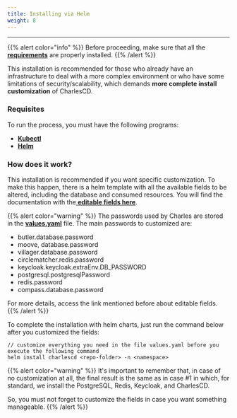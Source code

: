 ```yaml
---
title: Installing via Helm
weight: 8
---
```


---

{{% alert color="info" %}}
Before proceeding, make sure that all the [**requirements**](.././#requirements) are properly installed.
{{% /alert %}}

This installation is recommended for those who already have an infrastructure to deal with a more complex environment or who have some limitations of security/scalability, which demands **more complete install customization** of CharlesCD.  

### Requisites 

To run the process, you must have the following programs:

* [**Kubectl**](https://kubernetes.io/docs/tasks/tools/install-kubectl/)
* [**Helm** ](https://helm.sh/docs/intro/install/)

### How does it work?

This installation is recommended if you want specific customization. To make this happen, there is a helm template with all the available fields to be altered, including the database and consumed resources. You will find the documentation with the[ **editable fields here**](https://github.com/ZupIT/charlescd/tree/master/install/helm-chart).

{{% alert color="warning" %}}
The passwords used by Charles are stored in the [**values.yaml**](https://github.com/ZupIT/charlescd/blob/master/install/helm-chart/values.yaml) file.  The main passwords to customized are:

* butler.database.password
* moove, database.password
* villager.database.password
* circlematcher.redis.password
* keycloak.keycloak.extraEnv.DB\_PASSWORD
* postgresql.postgresqlPassword
* redis.password
* compass.database.password

For more details, access the link mentioned before about editable fields. 
{{% /alert %}}

To complete the installation with helm charts, just run the command below after you customized the fields: 

```text
// customize everything you need in the file values.yaml before you execute the following command
helm install charlescd <repo-folder> -n <namespace>
```

{{% alert color="warning" %}}
It's important to remember that, in case of no customization at all, the final result is the same as in case \#1 in which, for standard, we install the PostgreSQL, Redis, Keycloak, and CharlesCD. 

So, you must not forget to customize the fields in case you want something manageable. 
{{% /alert %}}
